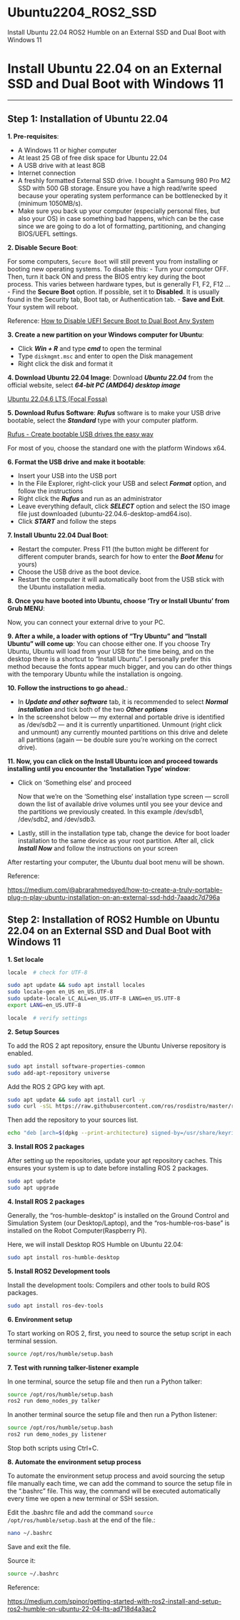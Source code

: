 # Ubuntu2204_ROS2_SSD
Install Ubuntu 22.04 ROS2 Humble on an External SSD and Dual Boot with Windows 11

# Install Ubuntu 22.04 on an External SSD and Dual Boot with Windows 11

----------------------------------------------------------------------------------------------------------------------------------------------------------------------------------------------------------------------------

## Step 1: Installation of Ubuntu 22.04

**1. Pre-requisites**:
- A Windows 11 or higher computer
- At least 25 GB of free disk space for Ubuntu 22.04
- A USB drive with at least 8GB
- Internet connection
- A freshly formatted External SSD drive. I bought a Samsung 980 Pro M2 SSD with 500 GB storage. Ensure you have a high read/write speed because your operating system performance can be bottlenecked by it (minimum 1050MB/s).
- Make sure you back up your computer (especially personal files, but also your OS) in case something bad happens, which can be the case since we are going to do a lot of formatting, partitioning, and changing BIOS/UEFL settings.

**2. Disable Secure Boot**:

For some computers, `Secure Boot` will still prevent you from installing or booting new operating systems. 
To disable this:
    - Turn your computer OFF. Then, turn it back ON and press the BIOS entry key during the boot process. This varies between hardware types, but is generally F1, F2, F12 …
    - Find the **Secure Boot** option. If possible, set it to **Disabled**. It is usually found in the Security tab, Boot tab, or Authentication tab.
    - **Save and Exit**. Your system will reboot.

Reference:
    [How to Disable UEFI Secure Boot to Dual Boot Any System](https://www.makeuseof.com/tag/disable-secure-uefi-dual-boot/)

**3. Create a new partition on your Windows computer for Ubuntu**:
- Click ***Win + R*** and type ***cmd*** to open the terminal
- Type `diskmgmt.msc` and enter to open the Disk management
- Right click the disk and format it

**4. Download Ubuntu 22.04 Image**:
Download ***Ubuntu 22.04*** from the official website, select ***64-bit PC (AMD64) desktop image***

[Ubuntu 22.04.6 LTS (Focal Fossa)](https://releases.ubuntu.com/focal/)

**5. Download Rufus Software**:
***Rufus*** software is to make your USB drive bootable, select the ***Standard*** type with your computer platform.

[Rufus - Create bootable USB drives the easy way](https://rufus.ie/en/)

For most of you, choose the standard one with the platform Windows x64.

**6. Format the USB drive and make it bootable**:
- Insert your USB into the USB port
- In the File Explorer, right-click your USB and select ***Format*** option, and follow the instructions
- Right click the ***Rufus*** and run as an administrator
- Leave everything default, click ***SELECT*** option and select the ISO image file just downloaded (ubuntu-22.04.6-desktop-amd64.iso).
- Click ***START*** and follow the steps

**7. Install Ubuntu 22.04 Dual Boot**:
- Restart the computer. Press F11 (the button might be different for different computer brands, search for how to enter the ***Boot Menu*** for yours)
- Choose the USB drive as the boot device.
- Restart the computer it will automatically boot from the USB stick with the Ubuntu installation media.

**8. Once you have booted into Ubuntu, choose ‘Try or Install Ubuntu’ from Grub MENU**:

Now, you can connect your external drive to your PC.

**9. After a while, a loader with options of “Try Ubuntu” and “Install Ubuntu” will come up**:
You can choose either one. If you choose Try Ubuntu, Ubuntu will load from your USB for the time being, and on the desktop there is a shortcut to “Install Ubuntu”. I personally prefer this method because the fonts appear much bigger, and you can do other things with the temporary Ubuntu while the installation is ongoing.

**10. Follow the instructions to go ahead.**:
 
- In ***Update and other software*** tab, it is recommended to select ***Normal installation*** and tick both of the two ***Other options***
- In the screenshot below — my external and portable drive is identified as /dev/sdb2 — and it is currently unpartitioned. Unmount (right click and unmount) any currently mounted partitions on this drive and delete all partitions (again — be double sure you’re working on the correct drive).

**11. Now, you can click on the Install Ubuntu icon and proceed towards installing until you encounter the ‘Installation Type’ window**:

- Click on ‘Something else’ and proceed

  Now that we’re on the ‘Something else’ installation type screen — scroll down the list of available drive volumes until you see your device and the partitions we previously created. In this example /dev/sdb1, /dev/sdb2, and /dev/sdb3.

- Lastly, still in the installation type tab, change the device for boot loader installation to the same device as your root partition. After all, click ***Install Now*** and follow the instructions on your screen

After restarting your computer, the Ubuntu dual boot menu will be shown.

Reference:

https://medium.com/@abrarahmedsyed/how-to-create-a-truly-portable-plug-n-play-ubuntu-installation-on-an-external-ssd-hdd-7aaadc7d796a

## Step 2: Installation of ROS2 Humble on Ubuntu 22.04 on an External SSD and Dual Boot with Windows 11

**1. Set locale**

```bash
locale  # check for UTF-8

sudo apt update && sudo apt install locales
sudo locale-gen en_US en_US.UTF-8
sudo update-locale LC_ALL=en_US.UTF-8 LANG=en_US.UTF-8
export LANG=en_US.UTF-8

locale  # verify settings
```
**2. Setup Sources**

To add the ROS 2 apt repository, ensure the Ubuntu Universe repository is enabled.

```bash
sudo apt install software-properties-common
sudo add-apt-repository universe
```

Add the ROS 2 GPG key with apt.

```bash
sudo apt update && sudo apt install curl -y
sudo curl -sSL https://raw.githubusercontent.com/ros/rosdistro/master/ros.key -o /usr/share/keyrings/ros-archive-keyring.gpg
```

Then add the repository to your sources list.

```bash
echo "deb [arch=$(dpkg --print-architecture) signed-by=/usr/share/keyrings/ros-archive-keyring.gpg] http://packages.ros.org/ros2/ubuntu $(. /etc/os-release && echo $UBUNTU_CODENAME) main" | sudo tee /etc/apt/sources.list.d/ros2.list > /dev/null
```

**3. Install ROS 2 packages**

After setting up the repositories, update your apt repository caches. This ensures your system is up to date before installing ROS 2 packages.

```bash
sudo apt update
sudo apt upgrade
```

**4. Install ROS 2 packages**

Generally, the “ros-humble-desktop” is installed on the Ground Control and Simulation System (our Desktop/Laptop), and the “ros-humble-ros-base” is installed on the Robot Computer(Raspberry Pi).

Here, we will install Desktop ROS Humble on Ubuntu 22.04:

```bash
sudo apt install ros-humble-desktop
```

**5. Install ROS2 Development tools**

Install the development tools: Compilers and other tools to build ROS packages.

```bash
sudo apt install ros-dev-tools
```

**6. Environment setup**

To start working on ROS 2, first, you need to source the setup script in each terminal session.

```bash
source /opt/ros/humble/setup.bash
```

**7. Test with running talker-listener example**

In one terminal, source the setup file and then run a Python talker:

```bash
source /opt/ros/humble/setup.bash
ros2 run demo_nodes_py talker
```

In another terminal source the setup file and then run a Python listener:

```bash
source /opt/ros/humble/setup.bash
ros2 run demo_nodes_py listener
```

Stop both scripts using Ctrl+C.

**8. Automate the environment setup process**

To automate the environment setup process and avoid sourcing the setup file manually each time, we can add the command to source the setup file in the “.bashrc” file. This way, the command will be executed automatically every time we open a new terminal or SSH session.

Edit the .bashrc file and add the command `source /opt/ros/humble/setup.bash` at the end of the file.:

```bash
nano ~/.bashrc
```

Save and exit the file. 

Source it:

```bash
source ~/.bashrc
```

Reference:

https://medium.com/spinor/getting-started-with-ros2-install-and-setup-ros2-humble-on-ubuntu-22-04-lts-ad718d4a3ac2

